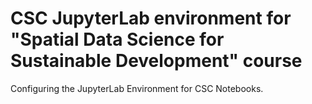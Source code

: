 # CSC JupyterLab environment for "Spatial Data Science for Sustainable Development" course

Configuring the JupyterLab Environment for CSC Notebooks. 